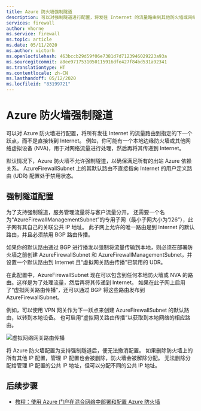 ```yaml
---
title: Azure 防火墙强制隧道
description: 可以对强制隧道进行配置，将发往 Internet 的流量路由到其他防火墙或网络虚拟设备进行进一步处理。
services: firewall
author: vhorne
ms.service: firewall
ms.topic: article
ms.date: 05/11/2020
ms.author: victorh
ms.openlocfilehash: 463bccb29d59f06e7381d7d7123946029223a93a
ms.sourcegitcommit: a8ee9717531050115916dfe427f84bd531a92341
ms.translationtype: HT
ms.contentlocale: zh-CN
ms.lasthandoff: 05/12/2020
ms.locfileid: "83199721"
---
```

# <a name="azure-firewall-forced-tunneling"></a>Azure 防火墙强制隧道

可以对 Azure 防火墙进行配置，将所有发往 Internet 的流量路由到指定的下一个跃点，而不是直接转到 Internet。 例如，你可能有一个本地边缘防火墙或其他网络虚拟设备 (NVA)，用于对网络流量进行处理，然后再将其传递到 Internet。

默认情况下，Azure 防火墙不允许强制隧道，以确保满足所有的出站 Azure 依赖关系。 AzureFirewallSubnet 上的其默认路由不直接指向 Internet 的用户定义路由 (UDR) 配置处于禁用状态。

## <a name="forced-tunneling-configuration"></a>强制隧道配置

为了支持强制隧道，服务管理流量将与客户流量分开。 还需要一个名为“AzureFirewallManagementSubnet”的专用子网（最小子网大小为“/26”），此子网有其自己的关联公共 IP 地址。 此子网上允许的唯一路由是到 Internet 的默认路由，并且必须禁用 BGP 路由传播。

如果你的默认路由通过 BGP 进行播发以强制将流量传输到本地，则必须在部署防火墙之前创建 AzureFirewallSubnet 和 AzureFirewallManagementSubnet，并设置一个默认路由到 Internet 且“虚拟网关路由传播”已禁用的 UDR。

在此配置中，AzureFirewallSubnet 现在可以包含到任何本地防火墙或 NVA 的路由。这样是为了处理流量，然后再将其传递到 Internet。 如果在此子网上启用了“虚拟网关路由传播”，还可以通过 BGP 将这些路由发布到 AzureFirewallSubnet。

例如，可以使用 VPN 网关作为下一跃点来创建 AzureFirewallSubnet 的默认路由，以转到本地设备。 也可启用“虚拟网关路由传播”以获取到本地网络的相应路由。

![虚拟网络网关路由传播](media/forced-tunneling/route-propagation.png)

将 Azure 防火墙配置为支持强制隧道后，便无法撤消配置。 如果删除防火墙上的所有其他 IP 配置，管理 IP 配置也会被删除，防火墙会被解除分配。 无法删除分配给管理 IP 配置的公共 IP 地址，但可以分配不同的公共 IP 地址。

## <a name="next-steps"></a>后续步骤

- [教程：使用 Azure 门户在混合网络中部署和配置 Azure 防火墙](tutorial-hybrid-portal.md)
